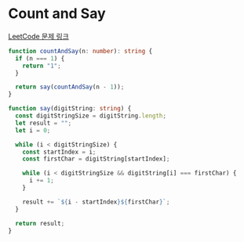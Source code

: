 # Count and Say

[LeetCode 문제 링크](https://leetcode.com/problems/count-and-say)

```typescript
function countAndSay(n: number): string {
  if (n === 1) {
    return "1";
  }

  return say(countAndSay(n - 1));
}

function say(digitString: string) {
  const digitStringSize = digitString.length;
  let result = "";
  let i = 0;

  while (i < digitStringSize) {
    const startIndex = i;
    const firstChar = digitString[startIndex];

    while (i < digitStringSize && digitString[i] === firstChar) {
      i += 1;
    }

    result += `${i - startIndex}${firstChar}`;
  }

  return result;
}
```
